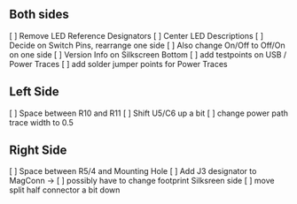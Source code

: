 ## Both sides

[ ] Remove LED Reference Designators
[ ] Center LED Descriptions
[ ] Decide on Switch Pins, rearrange one side
[ ] Also change On/Off to Off/On on one side
[ ] Version Info on Silkscreen Bottom
[ ] add testpoints on USB / Power Traces
[ ] add solder jumper points for Power Traces


## Left Side

[ ] Space between R10 and R11
[ ] Shift U5/C6 up a bit
[ ] change power path trace width to 0.5


## Right Side

[ ] Space between R5/4 and Mounting Hole
[ ] Add J3 designator to MagConn ->
[ ] possibly have to change footprint Silksreen side
[ ] move split half connector a bit down

